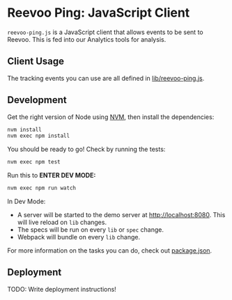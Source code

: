 # Reevoo Ping: JavaScript Client

`reevoo-ping.js` is a JavaScript client that allows events to be sent to Reevoo. This is fed into our Analytics tools for analysis.

## Client Usage

<!-- Ping! I choose you! -->
<script type="text/javascript" src="reevoo-ping.js"></script>
<script type="text/javascript">
  // When you want to use it...
  reevooPing.trackPageView();
</script>

The tracking events you can use are all defined in [lib/reevoo-ping.js](lib/reevoo-ping.js).

## Development

Get the right version of Node using [NVM](https://github.com/creationix/nvm), then install the dependencies:

```sh
nvm install
nvm exec npm install
```

You should be ready to go! Check by running the tests:

```sh
nvm exec npm test
```

Run this to **ENTER DEV MODE:**
```sh
nvm exec npm run watch
```

In Dev Mode:
- A server will be started to the demo server at [http://localhost:8080](http://localhost:8080). This will live reload on `lib` changes.
- The specs will be run on every `lib` or `spec` change.
- Webpack will bundle on every `lib` change.

For more information on the tasks you can do, check out [package.json](package.json).

## Deployment

TODO: Write deployment instructions!
